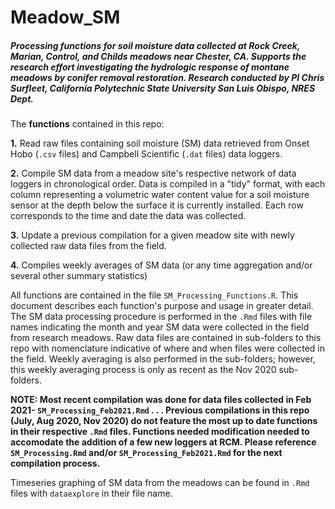 # Meadow_SM

##### Processing functions for soil moisture data collected at Rock Creek, Marian, Control, and Childs meadows near Chester, CA. Supports the research effort investigating the hydrologic response of montane meadows by conifer removal restoration. Research conducted by PI Chris Surfleet, California Polytechnic State University San Luis Obispo, NRES Dept. 

The **functions** contained in this repo:

**1.** Read raw files containing soil moisture (SM) data retrieved from Onset Hobo (`.csv` files) and Campbell Scientific (`.dat` files) data loggers.

**2.** Compile SM data from a meadow site's respective network of data loggers in chronological order. Data is compiled in a "tidy" format, with each column representing a volumetric water content value for a soil moisture sensor at the depth below the surface it is currently installed. Each row corresponds to the time and date the data was collected.

**3.** Update a previous compilation for a given meadow site with newly collected raw data files from the field.

**4.** Compiles weekly averages of SM data (or any time aggregation and/or several other summary statistics)

All functions are contained in the file `SM_Processing_Functions.R`. This document describes each function's purpose and usage in greater detail. The SM data processing procedure is performed in the `.Rmd` files with file names indicating the month and year SM data were collected in the field from research meadows. Raw data files are contained in sub-folders to this repo with nomenclature indicative of where and when files were collected in the field. Weekly averaging is also performed in the sub-folders; however, this weekly averaging process is only as recent as the Nov 2020 sub-folders.

**NOTE: Most recent compilation was done for data files collected in Feb 2021- `SM_Processing_Feb2021.Rmd` . . . Previous compilations in this repo (July, Aug 2020, Nov 2020) do not feature the most up to date functions in their respective `.Rmd` files. Functions needed modification needed to accomodate the addition of a few new loggers at RCM. Please reference `SM_Processing.Rmd` and/or `SM_Processing_Feb2021.Rmd` for the next compilation process.**

Timeseries graphing of SM data from the meadows can be found in `.Rmd` files with `dataexplore` in their file name.
